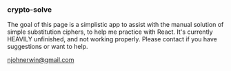 ### crypto-solve

The goal of this page is a simplistic app to assist with the manual solution of simple substitution ciphers, to help me practice with React. It's currently HEAVILY unfinished, and not working properly. Please contact if you have suggestions or want to help.

njohnerwin@gmail.com
